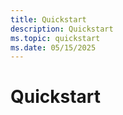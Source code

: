 ```yaml
---
title: Quickstart
description: Quickstart
ms.topic: quickstart
ms.date: 05/15/2025
---
```

# Quickstart